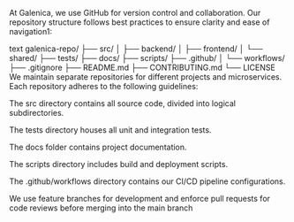 At Galenica, we use GitHub for version control and collaboration. Our repository structure follows best practices to ensure clarity and ease of navigation1:

text
galenica-repo/
├── src/
│   ├── backend/
│   ├── frontend/
│   └── shared/
├── tests/
├── docs/
├── scripts/
├── .github/
│   └── workflows/
├── .gitignore
├── README.md
├── CONTRIBUTING.md
└── LICENSE
We maintain separate repositories for different projects and microservices. Each repository adheres to the following guidelines:

The src directory contains all source code, divided into logical subdirectories.

The tests directory houses all unit and integration tests.

The docs folder contains project documentation.

The scripts directory includes build and deployment scripts.

The .github/workflows directory contains our CI/CD pipeline configurations.

We use feature branches for development and enforce pull requests for code reviews before merging into the main branch
